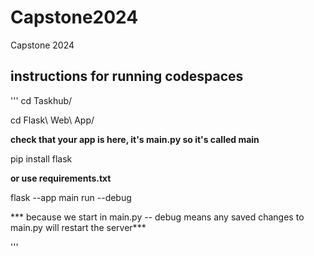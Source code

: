 # Capstone2024
Capstone 2024

## instructions for running codespaces
'''
cd Taskhub/

cd Flask\ Web\ App/

**check that your app is here, it's main.py so it's called main**

pip install flask

 **or use requirements.txt**

flask --app main run --debug

 *** because we start in main.py -- debug means any saved changes to main.py will restart the server***
 
 '''